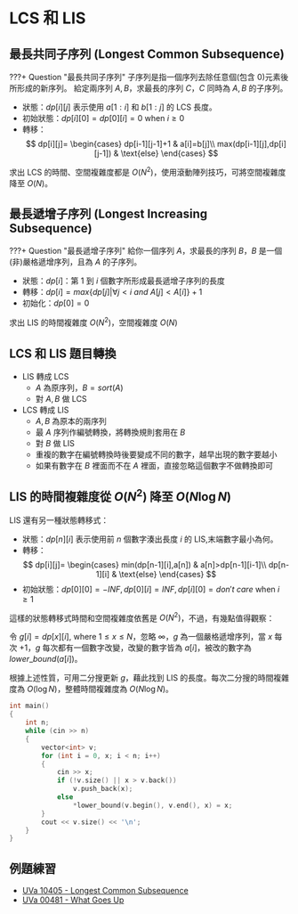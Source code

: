 # LCS 和 LIS

## 最長共同子序列 (Longest Common Subsequence)

???+ Question "最長共同子序列"
    子序列是指一個序列去除任意個(包含 0)元素後所形成的新序列。
    給定兩序列 $A,B$，求最長的序列 $C$，$C$ 同時為 $A,B$ 的子序列。

- 狀態：$dp[i][j]$ 表示使用 $a[1:i]$ 和 $b[1:j]$ 的 LCS 長度。
- 初始狀態：$dp[i][0]=dp[0][i]=0$ when $i\geq 0$
- 轉移：
$$
dp[i][j]=
\begin{cases}
dp[i-1][j-1]+1 & a[i]=b[j]\\
max(dp[i-1][j],dp[i][j-1]) & \text{else}
\end{cases}
$$

求出 LCS 的時間、空間複雜度都是 $O(N^2)$，使用滾動陣列技巧，可將空間複雜度降至 $O(N)$。

## 最長遞增子序列 (Longest Increasing Subsequence)

???+ Question "最長遞增子序列"
    給你一個序列 $A$，求最長的序列 $B$，$B$ 是一個(非)嚴格遞增序列，且為 $A$ 的子序列。

- 狀態：$dp[i]$：第 $1$ 到 $i$ 個數字所形成最長遞增子序列的長度
- 轉移：$dp[i]=max\{dp[j]|\forall j<i\ and\ A[j]<A[i]\}+1$
- 初始化：$dp[0]=0$

求出 LIS 的時間複雜度 $O(N^2)$，空間複雜度 $O(N)$

## LCS 和 LIS 題目轉換

- LIS 轉成 LCS
    - $A$ 為原序列，$B=sort(A)$
    - 對 $A,B$ 做 LCS
- LCS 轉成 LIS
    - $A,B$ 為原本的兩序列
    - 最 $A$ 序列作編號轉換，將轉換規則套用在 $B$
    - 對 $B$ 做 LIS
    - 重複的數字在編號轉換時後要變成不同的數字，越早出現的數字要越小
    - 如果有數字在 $B$ 裡面而不在 $A$ 裡面，直接忽略這個數字不做轉換即可

## LIS 的時間複雜度從 $O(N^2)$ 降至 $O(N\log N)$

LIS 還有另一種狀態轉移式：

- 狀態：$dp[n][i]$ 表示使用前 $n$ 個數字湊出長度 $i$ 的 LIS,末端數字最小為何。
- 轉移：
$$
dp[i][j]=
\begin{cases}
min(dp[n-1][i],a[n]) & a[n]>dp[n-1][i-1]\\
dp[n-1][i] & \text{else}
\end{cases}
$$
- 初始狀態：$dp[0][0] = -INF, dp[0][i] = INF, dp[i][0]=don't\ care$ when $i \geq 1$

<!-- TODO LIS 示意圖 -->

這樣的狀態轉移式時間和空間複雜度依舊是 $O(N^2)$，不過，有幾點值得觀察：

令 $g[i]=dp[x][i]$, where $1\leq x \leq N$，忽略 $\infty$，$g$ 為一個嚴格遞增序列，當 $x$ 每次 $+1$，$g$ 每次都有一個數字改變，改變的數字皆為 $a[i]$，被改的數字為$lower\_bound(a[i])$。

根據上述性質，可用二分搜更新 $g$，藉此找到 LIS 的長度。每次二分搜的時間複雜度為 $O(\log N)$，整體時間複雜度為 $O(N\log N)$。

```cpp
int main()
{
    int n;
    while (cin >> n)
    {
        vector<int> v;
        for (int i = 0, x; i < n; i++)
        {
            cin >> x;
            if (!v.size() || x > v.back())
                v.push_back(x);
            else
                *lower_bound(v.begin(), v.end(), x) = x;
        }
        cout << v.size() << '\n';
    }
}
```

## 例題練習

- [UVa 10405 - Longest Common Subsequence](http://uva.onlinejudge.org/external/104/10405.pdf)
- [UVa 00481 - What Goes Up](http://uva.onlinejudge.org/external/4/481.pdf)